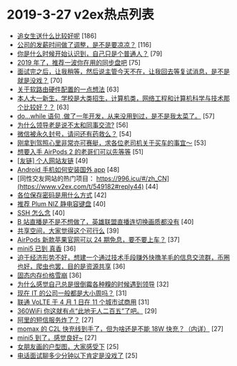 # 2019-3-27 v2ex热点列表

+ [追女生送什么比较好呢](https://www.v2ex.com/t/549003#reply186) [186]
+ [公司的发薪时间做了调整，是不是要凉凉？](https://www.v2ex.com/t/548968#reply116) [116]
+ [你是什么时候开始认识到，自己只是个普通人？](https://www.v2ex.com/t/549199#reply79) [79]
+ [2019 年了，推荐一波你在用的同步盘吧](https://www.v2ex.com/t/549200#reply75) [75]
+ [面试完之后，让我稍等，然后说主管今天不在，让我回去等复试消息，是不是就是没戏？](https://www.v2ex.com/t/549000#reply70) [70]
+ [关于软路由硬件配置的一点想法](https://www.v2ex.com/t/549015#reply63) [63]
+ [本人大一新生，学校是大类招生，计算机类，网络工程和计算机科学与技术那个比较好？？](https://www.v2ex.com/t/549073#reply63) [63]
+ [do...while 语句 ,做了一年开发，从来没用到过，是不是我太菜了。](https://www.v2ex.com/t/549086#reply57) [57]
+ [为什么领导老是说不太和同事交流?](https://www.v2ex.com/t/548978#reply56) [56]
+ [微信被永久封号，请问还有药救么？](https://www.v2ex.com/t/548995#reply54) [54]
+ [刚拿到驾照心里非常亦可赛艇，求各位老司机关于买车的事宜～](https://www.v2ex.com/t/549170#reply53) [53]
+ [想要入手 AirPods 2 的老哥们可以先等等](https://www.v2ex.com/t/548959#reply51) [51]
+ [[友链] 个人网站友链](https://www.v2ex.com/t/548985#reply49) [49]
+ [Android 手机如何安装国外 app](https://www.v2ex.com/t/548951#reply48) [48]
+ [同性交友网站的热门项目： https://996.icu/#/zh_CN](https://www.v2ex.com/t/549182#reply44) [44]
+ [各位保存密码是用什么方式](https://www.v2ex.com/t/549024#reply42) [42]
+ [推荐 Plum NIZ 静电容键盘](https://www.v2ex.com/t/548981#reply40) [40]
+ [SSH 怎么念](https://www.v2ex.com/t/549244#reply40) [40]
+ [B 站直播是不是不想做了，英雄联盟直播连切换画质都没有](https://www.v2ex.com/t/549265#reply40) [40]
+ [共享空间，大家觉得这个可行么](https://www.v2ex.com/t/549011#reply39) [39]
+ [AirPods 新款苹果官网可以 24 期免息，要不要上车？](https://www.v2ex.com/t/548972#reply37) [37]
+ [mini5 已到 真香](https://www.v2ex.com/t/549145#reply36) [36]
+ [迫于经济形势不好，想建一个通过技术手段赚外快撸羊毛的信息交流群，币圈也好，爬虫也罢，目的是资源共享](https://www.v2ex.com/t/548992#reply36) [36]
+ [固态内存价格雪崩](https://www.v2ex.com/t/549097#reply36) [36]
+ [为什么感觉自己总是很倒霉各种糗的时候遇到领导](https://www.v2ex.com/t/548994#reply32) [32]
+ [现在 IT 的公司一般都是大小周吗？](https://www.v2ex.com/t/549141#reply31) [31]
+ [联通 VoLTE 于 4 月 1 日在 11 个城市试商用](https://www.v2ex.com/t/549062#reply31) [31]
+ [360WiFi 你这就有点“此地无人二百五”了吧。](https://www.v2ex.com/t/549169#reply29) [29]
+ [阿里的短信服务炸了？](https://www.v2ex.com/t/549128#reply27) [27]
+ [momax 的 C2L 快充线到手了，但为啥还是不能 18W 快充？（内详）](https://www.v2ex.com/t/548953#reply27) [27]
+ [mini5 到了，感觉良好~](https://www.v2ex.com/t/549099#reply27) [27]
+ [女朋友画的户型图，大家感受下](https://www.v2ex.com/t/549240#reply25) [25]
+ [电话面试聊多少分钟以下肯定是没戏了](https://www.v2ex.com/t/549071#reply25) [25]
